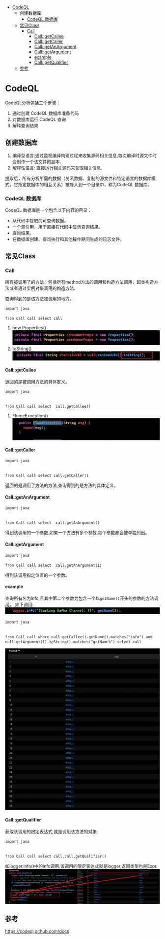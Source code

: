 - [CodeQL](#codeql)
  - [创建数据库](#创建数据库)
    - [CodeQL 数据库](#codeql-数据库)
  - [常见Class](#常见class)
    - [Call](#call)
      - [Call::getCallee](#callgetcallee)
      - [Call::getCaller](#callgetcaller)
      - [Call::getAnArgument](#callgetanargument)
      - [Call::getArgument](#callgetargument)
      - [example](#example)
      - [Call::getQualifier](#callgetqualifier)
  - [参考](#参考)
# CodeQL
CodeQL分析包括三个步骤：
1. 通过创建 CodeQL 数据库准备代码
2. 对数据库运行 CodeQL 查询
3. 解释查询结果

## 创建数据库
1. 编译型语言:通过监视编译构建过程来收集源码相关信息,每次编译时源文件时会制作一个该文件的副本.
2. 解释性语言: 直接运行相关源码来获取相关信息.

提取后，所有分析所需的数据（关系数据、复制的源文件和特定语言的数据库模式，它指定数据中的相互关系）被导入到一个目录中，称为CodeQL 数据库。
### CodeQL 数据库
CodeQL 数据库是一个包含以下内容的目录：
* 从代码中提取的可查询数据。
* 一个源引用，用于直接在代码中显示查询结果。
* 查询结果。
* 在数据库创建、查询执行和其他操作期间生成的日志文件。
## 常见Class
### Call
所有被调用了的方法，包括所有method方法的调用和构造方法调用，超类构造方法或者通过实例对象调用的构造方法.  

查询得到的是该方法被调用的地方。
```
import java
 
from Call call select call
```  
1. new Properties()
![](2022-09-27-14-58-10.png)  
2. toString()
![](2022-09-27-14-58-29.png)

#### Call::getCallee
返回的是被调用方法的具体定义。  
```
import java
 

from Call call select  call.getCallee()
```
1. FlumeException()
![](2022-09-27-15-16-31.png)
#### Call::getCaller
```
import java
 

from Call call select call.getCaller()
```
返回的是调用了方法的方法,查询得到的是方法的具体定义。
#### Call::getAnArgument
```
import java
 

from Call call select  call.getAnArgument()
```
得到该调用的一个参数,如果一个方法有多个参数,每个参数都会被单独列出。
#### Call::getArgument
```
import java

from Call call select  call.getAnArgument(1)
```
得到该调用指定位置的一个参数。
#### example
查询所有名为info,且其中第二个参数为包含一个以`getName()`开头的参数的方法调用。
如下调用:  
![](2022-09-27-15-32-44.png)  
```
import java
 

from Call call where call.getCallee().getName().matches("info") and call.getArgument(1).toString().matches("getName%") select call
```  
![](2022-09-27-15-33-43.png)  
#### Call::getQualifier
获取该调用的限定表达式,就是调用该方法的对象.
```
import java
 

from Call call select call,call.getQualifier()
```   
如logger.info()中的info调用,该调用的限定表达式就是logger,返回类型也是Expr.
![](2022-09-28-15-39-27.png)
## 参考
https://codeql.github.com/docs